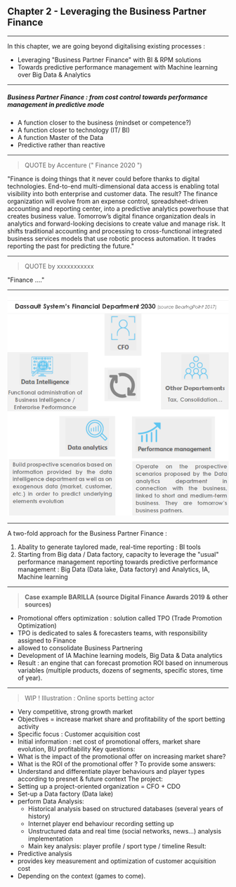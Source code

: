 ## Chapter 2 - Leveraging the Business Partner Finance

----

In this chapter, we are going beyond digitalising existing processes :
- Leveraging "Business Partner Finance" with BI & RPM solutions 
- Towards predictive performance management with Machine learning over Big Data & Analytics

----

##### Business Partner Finance : from cost control towards performance management in predictive mode

- A function closer to the business (mindset or competence?)
- A function closer to technology (IT/ BI)
- A function Master of the Data
- Predictive rather than reactive

----

> QUOTE by Accenture (" Finance 2020 ")  

"Finance is doing things that it never could before thanks to digital technologies. End-to-end multi-dimensional data access is enabling total visibility into both enterprise and customer data. The result? The finance organization will evolve from an expense control, spreadsheet-driven accounting and reporting center, into a predictive analytics powerhouse that creates business value. Tomorrow’s digital finance organization deals in analytics and forward-looking decisions to create value and manage risk. It shifts traditional accounting and processing to cross-functional integrated business services models that use robotic process automation. It trades reporting the past for predicting the future."

----

> QUOTE by xxxxxxxxxxx 

"Finance ...."

----

<img src="images/dassault.png" style="background:none; border:none; box-shadow:none;"/>

----

A two-fold approach for the Business Partner Finance : 
1. Abality to generate taylored made, real-time reporting : BI tools 
2. Starting from Big data / Data factory, capacity to leverage the "usual" performance management reporting towards predictive performance management : Big Data (Data lake, Data factory) and Analytics, IA, Machine learning

----

> **Case example BARILLA (source Digital Finance Awards 2019 & other sources)**     

- Promotional offers optimization : solution called TPO (Trade Promotion Optimization)
- TPO is dedicated to sales & forecasters teams, with responsibility assigned to Finance
- allowed to consolidate Business Partnering
- Development of IA Machine learning models, Big Data & Data analytics
- Result : an engine that can forecast promotion ROI based on innumerous variables (multiple products, dozens of segments, specific stores, time of year).

----

> WIP ! Illustration : Online sports betting actor     

- Very competitive, strong growth market
- Objectives = increase market share and profitability of the sport betting activity
- Specific focus : Customer acquisition cost 
- Initial information : net cost of promotional offers, market share evolution, BU profitability 
Key questions: 
- What is the impact of the promotional offer on increasing market share? 
- What is the ROI of the promotional offer ?
To provide some answers:
- Understand and differentiate player behaviours and player types according to presnet & future context
The project:
- Setting up a project-oriented organization = CFO + CDO
- Set-up a Data factory (Data lake)
- perform Data  Analysis:
  - Historical analysis based on structured databases (several years of history)
  - Internet player end behaviour recording setting up
  - Unstructured data and real time (social networks, news…) analysis implementation 
  - Main key analysis: player profile / sport type / timeline 
Result: 
- Predictive analysis
- provides key measurement and optimization of customer acquisition cost
- Depending on the context (games to come).
